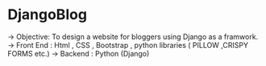 # DjangoBlog

-> Objective:  To design  a website for bloggers using Django as a framwork.
-> Front End : Html , CSS , Bootstrap , python libraries ( PILLOW ,CRISPY FORMS etc.)
-> Backend   : Python (Django)
